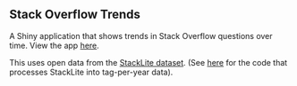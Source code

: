 ## Stack Overflow Trends

A Shiny application that shows trends in Stack Overflow questions over time. View the app [here](https://dgrtwo.shinyapps.io/so-trends/).

This uses open data from the [StackLite dataset](https://github.com/dgrtwo/StackLite). (See [here](setup-data.R) for the code that processes StackLite into tag-per-year data).